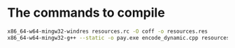 # The commands to compile 

```bash
x86_64-w64-mingw32-windres resources.rc -O coff -o resources.res
x86_64-w64-mingw32-g++ --static -o pay.exe encode_dynamic.cpp resources.res -fpermissive -lws2_32
```
